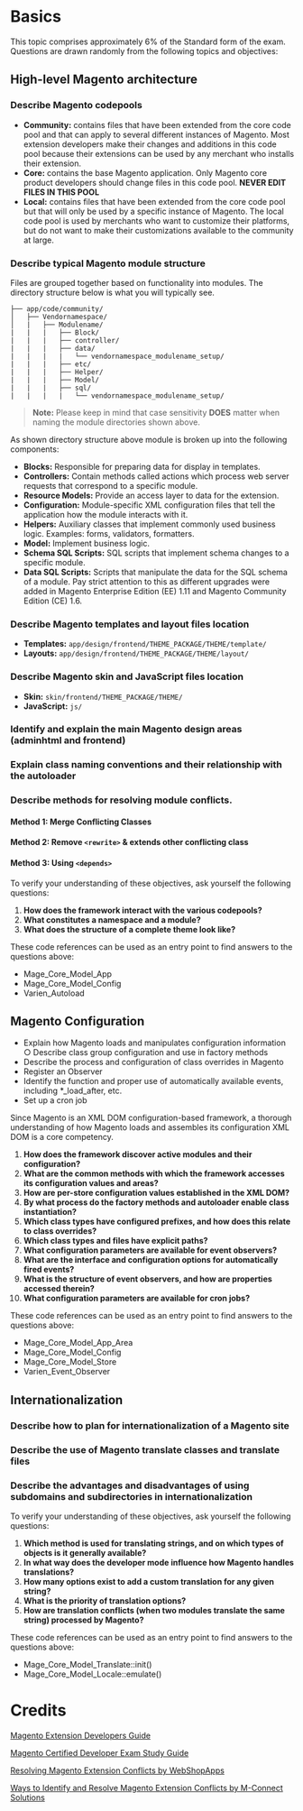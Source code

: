 # Basics

This topic comprises approximately 6% of the Standard form of the exam. Questions are
drawn randomly from the following topics and objectives:

## High-level Magento architecture

### Describe Magento codepools

- **Community:** contains files that have been extended from the core code pool and that can apply to several different instances of Magento. Most extension developers make their changes and additions in this code pool because their extensions can be used by any merchant who installs their extension.
- **Core:** contains the base Magento application. Only Magento core product developers should change files in this code pool. **NEVER EDIT FILES IN THIS POOL**
- **Local:** contains files that have been extended from the core code pool but that will only be used by a specific instance of Magento. The local code pool is used by merchants who want to customize their platforms, but do not want to make their customizations available to the community at large.


### Describe typical Magento module structure

Files are grouped together based on functionality into modules. The directory structure below is what you will typically see.

```
├── app/code/community/
│   ├── Vendornamespace/
│   |   ├── Modulename/
|   |   |   ├── Block/
|   |   |   ├── controller/
|   |   |   ├── data/
|   |   |   |   └── vendornamespace_modulename_setup/
|   |   |   ├── etc/
|   |   |   ├── Helper/
|   |   |   ├── Model/
|   |   |   ├── sql/
|   |   |   |   └── vendornamespace_modulename_setup/
```
> **Note:** Please keep in mind that case sensitivity **DOES** matter when naming the module directories shown above.

As shown directory structure above module is broken up into the following components:

- **Blocks:** Responsible for preparing data for display in templates.
- **Controllers:** Contain methods called actions which process web server requests that correspond to a specific module.
- **Resource Models:** Provide an access layer to data for the extension.
- **Configuration:** Module-specific XML configuration files that tell the application how the module interacts with it.
- **Helpers:** Auxiliary classes that implement commonly used business logic. Examples: forms, validators, formatters.
- **Model:** Implement business logic.
- **Schema SQL Scripts:** SQL scripts that implement schema changes to a specific module.
- **Data SQL Scripts:** Scripts that manipulate the data for the SQL schema of a module. Pay strict attention to this as different upgrades were added in Magento Enterprise Edition (EE) 1.11 and Magento Community Edition (CE) 1.6.

### Describe Magento templates and layout files location

- **Templates:** `app/design/frontend/THEME_PACKAGE/THEME/template/`
- **Layouts:** `app/design/frontend/THEME_PACKAGE/THEME/layout/`

### Describe Magento skin and JavaScript files location

- **Skin:** `skin/frontend/THEME_PACKAGE/THEME/`
- **JavaScript:** `js/`

### Identify and explain the main Magento design areas (adminhtml and frontend)

### Explain class naming conventions and their relationship with the autoloader

### Describe methods for resolving module conflicts.

#### Method 1: Merge Conflicting Classes

#### Method 2: Remove `<rewrite>` & extends other conflicting class

#### Method 3: Using `<depends>`

To verify your understanding of these objectives, ask yourself the following questions:


1. **How does the framework interact with the various codepools?**
2. **What constitutes a namespace and a module?**
3. **What does the structure of a complete theme look like?**


These code references can be used as an entry point to find answers to the questions above:

- Mage_Core_Model_App
- Mage_Core_Model_Config
- Varien_Autoload

## Magento Configuration

- Explain how Magento loads and manipulates configuration information ○ Describe class group configuration and use in factory methods
- Describe the process and configuration of class overrides in Magento
- Register an Observer
- Identify the function and proper use of automatically available events, including *_load_after, etc.
- Set up a cron job

Since Magento is an XML DOM configuration-based framework, a thorough understanding of how Magento loads and assembles its configuration XML DOM is a core competency.

1. **How does the framework discover active modules and their configuration?**
2. **What are the common methods with which the framework accesses its configuration values and areas?**
3. **How are per-store configuration values established in the XML DOM?**
4. **By what process do the factory methods and autoloader enable class instantiation?**
5. **Which class types have configured prefixes, and how does this relate to class overrides?**
6. **Which class types and files have explicit paths?**
7. **What configuration parameters are available for event observers?**
8. **What are the interface and configuration options for automatically fired events?**
9. **What is the structure of event observers, and how are properties accessed therein?**
10. **What configuration parameters are available for cron jobs?**

These code references can be used as an entry point to find answers to the questions above:

- Mage_Core_Model_App_Area 
- Mage_Core_Model_Config
- Mage_Core_Model_Store
- Varien_Event_Observer

## Internationalization

### Describe how to plan for internationalization of a Magento site
### Describe the use of Magento translate classes and translate files
### Describe the advantages and disadvantages of using subdomains and subdirectories in internationalization

To verify your understanding of these objectives, ask yourself the following questions:

1. **Which method is used for translating strings, and on which types of objects is it generally available?**
2. **In what way does the developer mode influence how Magento handles translations?**
3. **How many options exist to add a custom translation for any given string?**
4. **What is the priority of translation options?**
5. **How are translation conflicts (when two modules translate the same string) processed by Magento?**

These code references can be used as an entry point to find answers to the questions above:

- Mage_Core_Model_Translate::init()
- Mage_Core_Model_Locale::emulate()

# Credits

[Magento Extension Developers Guide](http://info2.magento.com/rs/magentosoftware/images/Magento-Extension-Developers-Guide-v1.0.pdf)

[Magento Certified Developer Exam Study Guide](http://info2.magento.com/rs/magentosoftware/images/Certification-Study-Guide-MCD-v1.pdf)

[Resolving Magento Extension Conflicts by WebShopApps](http://webshopapps.com/blog/2010/11/resolving-magento-extension-conflicts/)

[Ways to Identify and Resolve Magento Extension Conflicts by M-Connect Solutions](https://www.mconnectmedia.com/blog/ways-to-identify-and-resolve-magento-extension-conflicts/)

